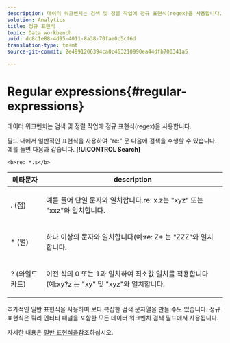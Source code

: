 ```yaml
---
description: 데이터 워크벤치는 검색 및 정렬 작업에 정규 표현식(regex)을 사용합니다.
solution: Analytics
title: 정규 표현식
topic: Data workbench
uuid: dc8c1e88-4d95-4011-8a38-70fae0c5cf6d
translation-type: tm+mt
source-git-commit: 2e4991206394ca0c463210990ea44dfb700341a5

---
```



# Regular expressions{#regular-expressions}

데이터 워크벤치는 검색 및 정렬 작업에 정규 표현식(regex)을 사용합니다.

필드 내에서 일반적인 표현식을 사용하여 &quot;re:&quot; 문 다음에 검색을 수행할 수 있습니다. 예를 들면 다음과 같습니다. **[!UICONTROL Search]**

```
<b>re: *.s</b>
```

<table id="table_BA125AB039794EE382B33003BE4E0AFB"> 
 <thead> 
  <tr> 
   <th colname="col1" class="entry"> 메타문자 </th> 
   <th colname="col2" class="entry"> description </th> 
  </tr> 
 </thead>
 <tbody> 
  <tr> 
   <td colname="col1"> <p>. (점) </p> </td> 
   <td colname="col2"> <p>예를 들어 단일 문자와 일치합니다.re: <span class="filepath"> x.z는 "xyz" 또는 "xxz"와 </span> 일치합니다. </p> </td> 
  </tr> 
  <tr> 
   <td colname="col1"> <p>* (별) </p> </td> 
   <td colname="col2"> <p>하나 이상의 문자와 일치합니다(예:re: <span class="filepath"> Z* </span> 는 "ZZZ"와 일치합니다. </p> </td> 
  </tr> 
  <tr> 
   <td colname="col1"> <p>? (와일드카드) </p> </td> 
   <td colname="col2"> <p>이전 식의 0 또는 1과 일치하여 최소값 일치를 적용합니다(예:xy?z <span class="filepath"> </span> 는 "xy" 및 "xyz"와 일치합니다. </p> </td> 
  </tr> 
 </tbody> 
</table>

추가적인 일반 표현식을 사용하여 보다 복잡한 검색 문자열을 만들 수도 있습니다. 정규 표현식은 쿼리 엔티티 패널을 포함한 모든 데이터 워크벤치 검색 필드에서 사용됩니다.

자세한 내용은 [일반 표현식을](https://docs.adobe.com/content/help/en/data-workbench/using/dataset/c-dataset-constr.html#Regular_Expressions)참조하십시오.
